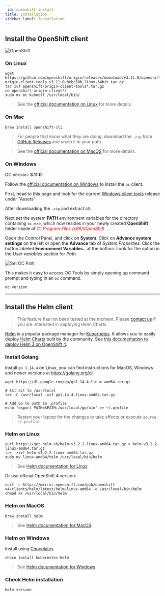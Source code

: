 ```yaml
---
 id: openshift-install
title: Installation
sidebar_label: Installation
---
```



## Install the OpenShift client

![OpenShift](/dsri-documentation/img/openshift-logo.png)

### On Linux

```shell
wget https://github.com/openshift/origin/releases/download/v3.11.0/openshift-origin-client-tools-v3.11.0-0cbc58b-linux-64bit.tar.gz
tar xvf openshift-origin-client-tools*.tar.gz
cd openshift-origin-client*/
sudo mv oc kubectl /usr/local/bin/
```

> See the [official documentation on Linux](https://docs.okd.io/latest/cli_reference/get_started_cli.html#cli-linux) for more details.

### On Mac

```shell
brew install openshift-cli
```

> For people that know what they are doing: download the `.zip` from [GitHub Releases](https://github.com/openshift/origin/releases) and unzip it in your path.

> See the [official documentation on MacOS](https://docs.okd.io/latest/cli_reference/get_started_cli.html#cli-mac) for more details.

### On Windows

OC version: **3.11.0**

Follow the [official documentation on Windows](https://docs.okd.io/latest/cli_reference/get_started_cli.html#cli-windows) to install the `oc` client.

First, head to this page  and look for the current [Windows client tools](https://github.com/openshift/origin/releases/tag/v3.11.0) release under "Assets"

After downloading the `.zip` and extract all.

Next set the system **PATH** environment variables for the directory containing `oc.exe`, which now resides in your newly created **OpenShift** folder inside of <span style='color:red'>*C:\Program Files (x86)\OpenShift*</span> 

Open the Control Panel, and click on **System**. Click on **Advance system settings** on the left or open the **Advance** tab of *System Properties.* Click the button labeled **Environment Variables..** at the bottom. Look for the option in the *User variables* section for *Path.*

<img class="screenshot" src="/dsri-documentation/img/OC_Path.png" alt="Set OC Path" style="zoom: 100%; max-height: 500px; max-width: 500px;">

This makes it easy to access OC Tools by simply opening up command prompt and typing in an `oc` command.

```powershell
oc version
```

---

## Install the Helm client

> This feature has not been tested at the moment. Please [contact us](mailto:dsri-support-l@maastrichtuniversity.nl) if you are interested in deploying Helm Charts.

[Helm](https://helm.sh/) is a popular package manager for [Kubernetes](https://kubernetes.io/). It allows you to easily deploy [Helm Charts](https://hub.helm.sh/) built by the community. See [this documentation to deploy Helm 3 on OpenShift 4](https://access.redhat.com/documentation/en-us/openshift_container_platform/4.3/html/cli_tools/helm-cli).

### Install Golang

Install `go 1.14.4` on Linux, you can find instructions for MacOS, Windows and newer versions at https://golang.org/dl

```shell
wget https://dl.google.com/go/go1.14.4.linux-amd64.tar.gz

# Extract to /usr/local
tar -C /usr/local -xzf go1.14.4.linux-amd64.tar.gz

# Add Go to path in .profile
echo "export PATH=$PATH:/usr/local/go/bin" >> ~/.profile
```

> Restart your laptop for the changes to take effects or execute `source ~/.profile`

### Helm on Linux

```shell
curl https://get.helm.sh/helm-v3.2.2-linux-amd64.tar.gz > helm-v3.2.2-linux-amd64.tar.gz
tar -zxvf helm-v3.2.2-linux-amd64.tar.gz
sudo mv linux-amd64/helm /usr/local/bin/helm
```

> See [Helm documentation for Linux](https://helm.sh/docs/intro/install/#from-the-binary-releases).

Or use official OpenShift 4 version:

```shell
curl -L https://mirror.openshift.com/pub/openshift-v4/clients/helm/latest/helm-linux-amd64 -o /usr/local/bin/helm
chmod +x /usr/local/bin/helm
```

### Helm on MacOS

```shell
brew install helm
```

> See [Helm documentation for MacOS](https://helm.sh/docs/intro/install/#from-homebrew-macos).

### Helm on Windows

Install using [Chocolatey](https://chocolatey.org/).

```shell
choco install kubernetes-helm
```

> See [Helm documentation for Windows](https://helm.sh/docs/intro/install/#from-chocolatey-windows).

### Check Helm installation

```shell
helm version
```


